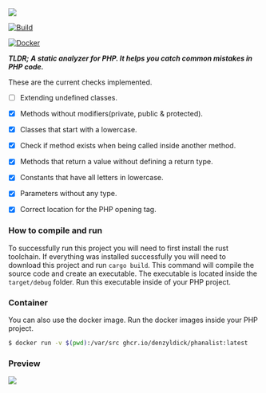 <img src="https://raw.githubusercontent.com/denzyldick/phanalist/main/branding/banner-cropped.png"/>

[![Build](https://github.com/denzyldick/phanalist/actions/workflows/build.yml/badge.svg)](https://github.com/denzyldick/phanalist/actions/workflows/build.yml)

[![Docker](https://github.com/denzyldick/phanalist/actions/workflows/ci.yml/badge.svg)](https://github.com/denzyldick/phanalist/actions/workflows/ci.yml)

***_TLDR; A static analyzer for PHP. It helps you catch common mistakes in PHP code._***
 

These are the current checks implemented.
- [ ] Extending undefined classes.
- [x] Methods without modifiers(private, public & protected).
- [x] Classes that start with a lowercase.
- [x] Check if method exists when being called inside another method.
- [x] Methods that return a value without defining a return type.
- [x] Constants that have all letters in lowercase.
- [x] Parameters without any type.
- [x] Correct location for the PHP opening tag.


### How to compile and run
To successfully run this project you will need to first install the rust toolchain. If everything was
installed successfully you will need to download this project and run `cargo build`. This command 
will compile the source code and create an executable. The executable is located inside the 
`target/debug` folder. Run this executable inside of your PHP project.

### Container

You can also use the docker image. Run the docker images inside your PHP project. 

```bash
$ docker run -v $(pwd):/var/src ghcr.io/denzyldick/phanalist:latest

```

### Preview
<img src=https://github.com/denzyldick/phanalist/blob/main/output.gif  />

